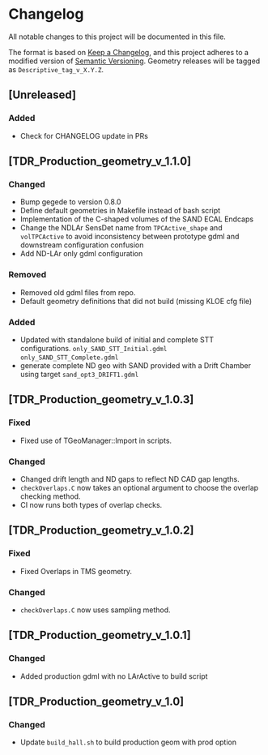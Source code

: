 # Changelog

All notable changes to this project will be documented in this file.

The format is based on [Keep a Changelog](https://keepachangelog.com/en/1.0.0/),
and this project adheres to a modified version of [Semantic Versioning](https://semver.org/spec/v2.0.0.html).
Geometry releases will be tagged as `Descriptive_tag_v_X.Y.Z`.

## [Unreleased]

### Added

- Check for CHANGELOG update in PRs

## [TDR_Production_geometry_v_1.1.0]

### Changed

- Bump gegede to version 0.8.0
- Define default geometries in Makefile instead of bash script
- Implementation of the C-shaped volumes of the SAND ECAL Endcaps
- Change the NDLAr SensDet name from `TPCActive_shape` and `volTPCActive` to avoid inconsistency between prototype gdml and downstream configuration confusion
- Add ND-LAr only gdml configuration

### Removed

- Removed old gdml files from repo.
- Default geometry definitions that did not build (missing KLOE cfg file)

### Added
- Updated with standalone build of initial and complete STT configurations. `only_SAND_STT_Initial.gdml` `only_SAND_STT_Complete.gdml`
- generate complete ND geo with SAND provided with a Drift Chamber using target `sand_opt3_DRIFT1.gdml`

## [TDR_Production_geometry_v_1.0.3]

### Fixed

- Fixed use of TGeoManager::Import in scripts.

### Changed

- Changed drift length and ND gaps to reflect ND CAD gap lengths.
- `checkOverlaps.C` now takes an optional argument to choose the overlap checking method.
- CI now runs both types of overlap checks.

## [TDR_Production_geometry_v_1.0.2]

### Fixed

- Fixed Overlaps in TMS geometry.

### Changed
- `checkOverlaps.C` now uses sampling method.

## [TDR_Production_geometry_v_1.0.1]

### Changed

- Added production gdml with no LArActive to build script

## [TDR_Production_geometry_v_1.0]

### Changed

- Update `build_hall.sh` to build production geom with prod option
